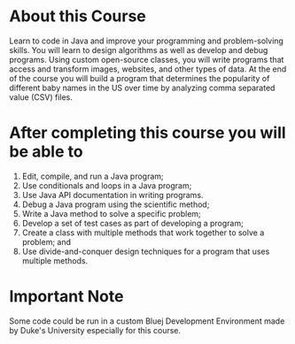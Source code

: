 # About this Course

Learn to code in Java and improve your programming and problem-solving skills. You will learn to design algorithms as well as develop and debug programs. Using custom open-source classes, you will write programs that access and transform images, websites, and other types of data. At the end of the course you will build a program that determines the popularity of different baby names in the US over time by analyzing comma separated value (CSV) files.

# After completing this course you will be able to

1. Edit, compile, and run a Java program;
2. Use conditionals and loops in a Java program;
3. Use Java API documentation in writing programs.
4. Debug a Java program using the scientific method;
5. Write a Java method to solve a specific problem;
6. Develop a set of test cases as part of developing a program;
7. Create a class with multiple methods that work together to solve a problem; and
8. Use divide-and-conquer design techniques for a program that uses multiple methods.

# Important Note

Some code could be run in a custom Bluej Development Environment made by Duke's University especially for this course.
